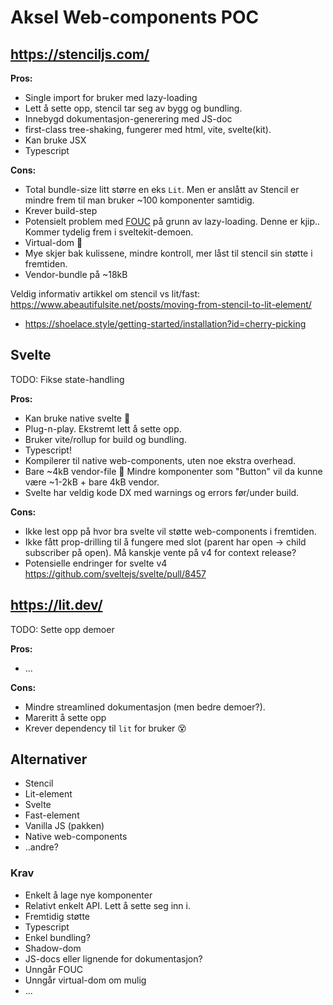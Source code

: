 # Aksel Web-components POC

## https://stenciljs.com/

**Pros:**

- Single import for bruker med lazy-loading
- Lett å sette opp, stencil tar seg av bygg og bundling.
- Innebygd dokumentasjon-generering med JS-doc
- first-class tree-shaking, fungerer med html, vite, svelte(kit).
- Kan bruke JSX
- Typescript

**Cons:**

- Total bundle-size litt større en eks `Lit`. Men er anslått av Stencil er mindre frem til man bruker ~100 komponenter samtidig.
- Krever build-step
- Potensielt problem med [FOUC](https://en.wikipedia.org/wiki/Flash_of_unstyled_content) på grunn av lazy-loading. Denne er kjip.. Kommer tydelig frem i sveltekit-demoen.
- Virtual-dom 😬
- Mye skjer bak kulissene, mindre kontroll, mer låst til stencil sin støtte i fremtiden.
- Vendor-bundle på ~18kB

Veldig informativ artikkel om stencil vs lit/fast: https://www.abeautifulsite.net/posts/moving-from-stencil-to-lit-element/

- https://shoelace.style/getting-started/installation?id=cherry-picking

## Svelte

TODO: Fikse state-handling

**Pros:**

- Kan bruke native svelte 🎉
- Plug-n-play. Ekstremt lett å sette opp.
- Bruker vite/rollup for build og bundling.
- Typescript!
- Kompilerer til native web-components, uten noe ekstra overhead.
- Bare ~4kB vendor-file 🤩 Mindre komponenter som "Button" vil da kunne være ~1-2kB + bare 4kB vendor.
- Svelte har veldig kode DX med warnings og errors før/under build.

**Cons:**

- Ikke lest opp på hvor bra svelte vil støtte web-components i fremtiden.
- Ikke fått prop-drilling til å fungere med slot (parent har open -> child subscriber på open). Må kanskje vente på v4 for context release?
- Potensielle endringer for svelte v4 https://github.com/sveltejs/svelte/pull/8457

## https://lit.dev/

TODO: Sette opp demoer

**Pros:**

- ...

**Cons:**

- Mindre streamlined dokumentasjon (men bedre demoer?).
- Mareritt å sette opp
- Krever dependency til `lit` for bruker 😵

## Alternativer

- Stencil
- Lit-element
- Svelte
- Fast-element
- Vanilla JS (pakken)
- Native web-components
- ..andre?

### Krav

- Enkelt å lage nye komponenter
- Relativt enkelt API. Lett å sette seg inn i.
- Fremtidig støtte
- Typescript
- Enkel bundling?
- Shadow-dom
- JS-docs eller lignende for dokumentasjon?
- Unngår FOUC
- Unngår virtual-dom om mulig
- ...
